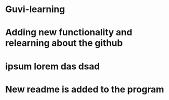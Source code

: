 # Guvi-learning
# Adding new functionality and relearning about the github 
# ipsum lorem das dsad 
# New readme is added to the program

